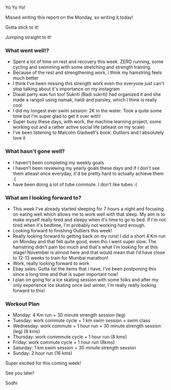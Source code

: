 Yo Yo Yo!


Missed writing this report on the Monday, so writing it today!

Gotta stick to it!

Jumping straight to it!

### What went well!?
* Spent a lot of time on rest and recovery this week. ZERO running, some cycling and swimming with some stretching and strength training.
* Because of the rest and strengthening work, i think my hamstring feels much better
* I think I've been missing this strength work even tho everyone just can't stop talking about it's importance on my instagram
* Diwali party was fun too! Sukriti (Badi sukriti) had organized it and she made a rangoli using namak, haldi and parsley, which I think is really cool
* I did my longest ever swim session: 2K in the water. Took a quite some time but I'm super glad to get it over with!
* Super busy these days, with work, the machine learning project, some working out and a rather active social life (atleast on my scale)
* I've been listening to Malcolm Gladwell's book: Outliers and I absolutely love it


### What hasn't gone well?

* I haven't been completing my weekly goals
* I haven't been reviewing my yearly goals these days and if I don't see them atleast once everyday, it'd be pretty hard to actually achieve them :( 
* have been doing a lot of tube commute. I don't like tubes :(



### What am I looking forward to?
* This week I've already started sleeping for 7 hours a night and focusing on eating well which allows me to work well with that sleep. My aim is to make myself really tired and sleepy when it's time to go to bed. If I'm not tired when it's bedtime, I'm probably not working hard enough.
* Looking forward to finishing Outliers this week!
* Really looking forward to getting back on my runs! I did a short 4 Km run on Monday and that felt quite good, even tho I went super slow. The hamstring didn't pain too much and that's what I'm looking for at this stage! November is almost here and that would mean that I'd have close to 12-13 weeks to train for Mumbai marathon!
* Work, really looking forward to work
* Ebay sales: Gotta list the items that i have, I've been postponing this since a long time and that is super important now!
* I plan on going for a ice skating session with some folks and after my only experience ice skating once last winter, I'm really really looking forward to this!


###  Workout Plan

* Monday: 4 Km run + 30 minute strength session (leg)
* Tuesday: work commute cycle + 1 km swim session + swim class
* Wednesday: work commute + 1 hour run + 30 minute strength session (leg) (8 kms)
* Thursday: work commmute cycle + 1 hour run (8 kms)
* Friday: work commute cycle + 1 hour run (8kms)
* Saturday: 1 km swim session + 30 minute strength session 
* Sunday: 2 hour run (16 kms)

Super excited for this coming week!


See you later!

Sodhi